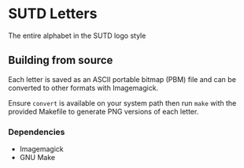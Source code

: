 # SUTD Letters
The entire alphabet in the SUTD logo style

## Building from source
Each letter is saved as an ASCII portable bitmap (PBM) file and can be converted to other formats with Imagemagick.

Ensure `convert` is available on your system path then run `make` with the provided Makefile to generate PNG versions of each letter.

### Dependencies
- Imagemagick
- GNU Make
